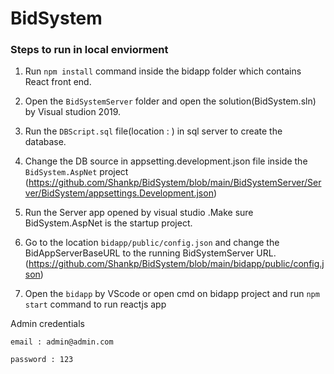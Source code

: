 # BidSystem

### Steps to run in local enviorment

1. Run `npm install` command inside the bidapp folder which contains React front end.

2. Open the `BidSystemServer` folder and open the solution(BidSystem.sln) by Visual studion 2019.

3. Run the `DBScript.sql` file(location : ) in sql server to create the database.

4. Change the DB source in appsetting.development.json file inside the `BidSystem.AspNet` project (https://github.com/Shankp/BidSystem/blob/main/BidSystemServer/Server/BidSystem/appsettings.Development.json)

3. Run the Server app opened by visual studio .Make sure BidSystem.AspNet is the startup project.

4. Go to the location `bidapp/public/config.json` and change the BidAppServerBaseURL to the running BidSystemServer URL.(https://github.com/Shankp/BidSystem/blob/main/bidapp/public/config.json)

5. Open the `bidapp` by VScode or open cmd on bidapp project and run `npm start` command to run reactjs app

 Admin credentials
    
    email : admin@admin.com 
    
    password : 123








